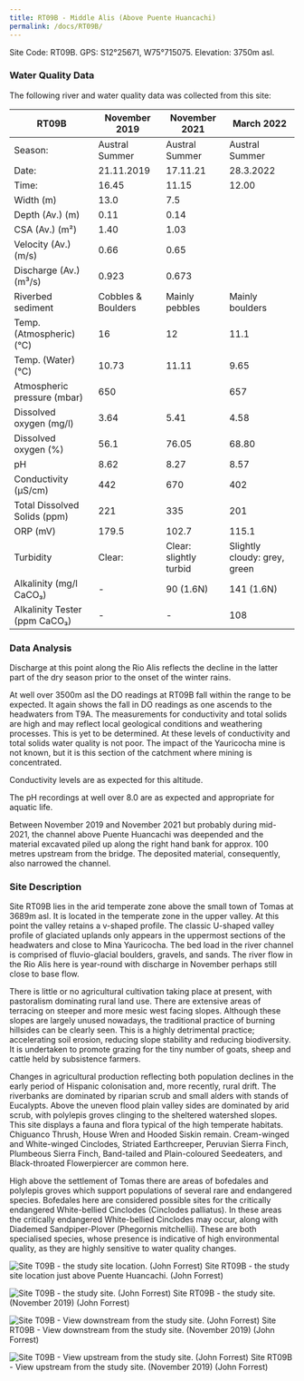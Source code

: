 ```yaml
---
title: RT09B - Middle Alis (Above Puente Huancachi)
permalink: /docs/RT09B/
---
```


Site Code: RT09B.  GPS: S12°25671, W75°715075. Elevation:
3750m asl.


### Water Quality Data

The following river and water quality data was collected from this site:

|     RT09B                            |     November 2019         |     November 2021             |     March 2022                      |
|--------------------------------------|---------------------------|-------------------------------|-------------------------------------|
|     Season:                          |     Austral Summer        |     Austral Summer            |     Austral Summer                  |
|     Date:                            |     21.11.2019            |     17.11.21                  |     28.3.2022                       |
|     Time:                            |     16.45                 |     11.15                     |     12.00                           |
|     Width (m)                        |     13.0                  |     7.5                       |                                     |
|     Depth (Av.) (m)                  |     0.11                  |     0.14                      |                                     |
|     CSA (Av.) (m²)                   |     1.40                  |     1.03                      |                                     |
|     Velocity (Av.) (m/s)             |     0.66                  |     0.65                      |                                     |
|     Discharge (Av.) (m³/s)           |     0.923                 |     0.673                     |                                     |
|     Riverbed sediment                |     Cobbles & Boulders    |     Mainly pebbles            |     Mainly boulders                 |
|     Temp. (Atmospheric) (°C)         |     16                    |     12                        |     11.1                            |
|     Temp. (Water) (°C)               |     10.73                 |     11.11                     |     9.65                            |
|     Atmospheric pressure (mbar)      |     650                   |                               |     657                             |
|     Dissolved oxygen (mg/l)          |     3.64                  |     5.41                      |     4.58                            |
|     Dissolved oxygen (%)             |     56.1                  |     76.05                     |     68.80                           |
|     pH                               |     8.62                  |     8.27                      |     8.57                            |
|     Conductivity (µS/cm)             |     442                   |     670                       |     402                             |
|     Total Dissolved Solids (ppm)     |     221                   |     335                       |     201                             |
|     ORP (mV)                         |     179.5                 |     102.7                     |     115.1                           |
|     Turbidity                        |     Clear:                |     Clear: slightly turbid    |     Slightly cloudy: grey, green    |
|     Alkalinity (mg/l CaCO₃)          |     -                     |     90 (1.6N)                 |     141 (1.6N)                      |
|     Alkalinity Tester (ppm CaCO₃)    |     -                     |     -                         |     108                             |


### Data Analysis
Discharge at this point along the Rio Alis reflects the decline in the latter part of the dry season prior to the onset of the winter rains.       

At well over 3500m asl the DO readings at RT09B fall within the range to be expected. It again shows the fall in DO readings as one ascends to the headwaters from T9A. The measurements for conductivity and total solids are high and may reflect local geological conditions and weathering processes. This is yet to be determined. At these levels of conductivity and total solids water quality is not poor. The impact of the Yauricocha mine is not known, but it is this section of the catchment where mining is concentrated. 

Conductivity levels are as expected for this altitude.

The pH recordings at well over 8.0 are as expected and appropriate for aquatic life.

Between November 2019 and November 2021 but probably during mid-2021, the channel above Puente Huancachi was deepended and the material excavated piled up along the right hand bank for approx. 100 metres upstream from the bridge. The deposited material, consequently, also narrowed the channel.


### Site Description
Site RT09B lies in the arid temperate zone above the small town of Tomas at 3689m asl. It is located in the temperate zone in the upper valley. At this point the valley retains a v-shaped profile. The classic U-shaped valley profile of glaciated uplands only appears in the uppermost sections of the headwaters and close to Mina Yauricocha. The bed load in the river channel is comprised of fluvio-glacial boulders, gravels, and sands. The river flow in the Rio Alis here is year-round with discharge in November perhaps still close to base flow. 

There is little or no agricultural cultivation taking place at present, with pastoralism dominating rural land use. There are extensive areas of terracing on steeper and more mesic west facing slopes. Although these slopes are largely unused nowadays, the traditional practice of burning hillsides can be clearly seen. This is a highly detrimental practice; accelerating soil erosion, reducing slope stability and reducing biodiversity. It is undertaken to promote grazing for the tiny number of goats, sheep and cattle held by subsistence farmers.

Changes in agricultural production reflecting both population declines in the early period of Hispanic colonisation and, more recently, rural drift. The riverbanks are dominated by riparian scrub and small alders with stands of Eucalypts. Above the uneven flood plain valley sides are dominated by arid scrub, with polylepis groves clinging to the sheltered watershed slopes. This site displays a fauna and flora typical of the high temperate habitats. Chiguanco Thrush, House Wren and Hooded Siskin remain. Cream-winged and White-winged Cinclodes, Striated Earthcreeper, Peruvian Sierra Finch, Plumbeous Sierra Finch, Band-tailed and Plain-coloured Seedeaters, and Black-throated Flowerpiercer are common here.    

High above the settlement of Tomas there are areas of bofedales and polylepis groves which support populations of several rare and endangered species. Bofedales here are considered possible sites for the critically endangered White-bellied Cinclodes (Cinclodes palliatus). In these areas the critically endangered White-bellied Cinclodes may occur, along with Diademed Sandpiper-Plover (Phegornis mitchellii). These are both specialised species, whose presence is indicative of high environmental quality, as they are highly sensitive to water quality changes.



![Site T09B - the study site location. (John Forrest)](/assets/SiteDescriptions/T9/RT9BMiddleAlisvalley.jpg)
Site RT09B - the study site location just above Puente Huancachi. (John Forrest)


![Site T09B - the study site. (John Forrest)](/assets/SiteDescriptions/T9/T9BStudysite.JPG)
Site RT09B - the study site. (November 2019) (John Forrest)


![Site T09B - View downstream from the study site. (John Forrest)](/assets/SiteDescriptions/T9/T9BViewdownstream.JPG)
Site RT09B - View downstream from the study site. (November 2019) (John Forrest)


![Site T09B - View upstream from the study site. (John Forrest)](/assets/SiteDescriptions/T9/T9BViewupstream.JPG)
Site RT09B - View upstream from the study site. (November 2019) (John Forrest)

